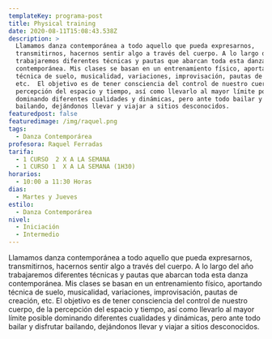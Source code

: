 ```yaml
---
templateKey: programa-post
title: Physical training
date: 2020-08-11T15:08:43.538Z
description: >
  Llamamos danza contemporánea a todo aquello que pueda expresarnos,
  transmitirnos, hacernos sentir algo a través del cuerpo. A lo largo del año
  trabajaremos diferentes técnicas y pautas que abarcan toda esta danza
  contemporánea. Mis clases se basan en un entrenamiento físico, aportando
  técnica de suelo, musicalidad, variaciones, improvisación, pautas de creación,
  etc.  El objetivo es de tener consciencia del control de nuestro cuerpo, de la
  percepción del espacio y tiempo, así como llevarlo al mayor límite posible
  dominando diferentes cualidades y dinámicas, pero ante todo bailar y disfrutar
  bailando, dejándonos llevar y viajar a sitios desconocidos.
featuredpost: false
featuredimage: /img/raquel.png
tags:
  - Danza Contemporárea
profesora: Raquel Ferradas
tarifa:
  - 1 CURSO  2 X A LA SEMANA
  - 1 CURSO 1  X A LA SEMANA (1H30)
horarios:
  - 10:00 a 11:30 Horas
dias:
  - Martes y Jueves
estilo:
  - Danza Contemporárea
nivel:
  - Iniciación
  - Intermedio
---
```


Llamamos danza contemporánea a todo aquello que pueda expresarnos, transmitirnos, hacernos sentir algo a través del cuerpo.
A lo largo del año trabajaremos diferentes técnicas y pautas que abarcan toda esta danza contemporánea.
Mis clases se basan en un entrenamiento físico, aportando técnica de suelo, musicalidad, variaciones, improvisación, pautas de creación, etc.
El objetivo es de tener consciencia del control de nuestro cuerpo, de la percepción del espacio y tiempo, así como llevarlo al mayor límite posible dominando diferentes cualidades y dinámicas, pero ante todo bailar y disfrutar bailando, dejándonos llevar y viajar a sitios desconocidos.
